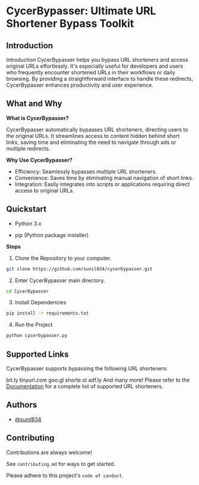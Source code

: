 
# CycerBypasser: Ultimate URL Shortener Bypass Toolkit



## Introduction
Introduction
CycerBypasser helps you bypass URL shorteners and access original URLs effortlessly. It's especially useful for developers and users who frequently encounter shortened URLs in their workflows or daily browsing. By providing a straightforward interface to handle these redirects, CycerBypasser enhances productivity and user experience.
## What and Why

**What is CycerBypasser?**

CycerBypasser automatically bypasses URL shorteners, directing users to the original URLs. It streamlines access to content hidden behind short links, saving time and eliminating the need to navigate through ads or multiple redirects.

**Why Use CycerBypasser?**

- Efficiency: Seamlessly bypasses multiple URL shorteners.
- Convenience: Saves time by eliminating manual navigation of short links.
- Integration: Easily integrates into scripts or applications requiring direct access to original URLs.
## Quickstart

-  Python 3.x

- pip (Python package installer)

**Steps**

1. Clone the Repository to your computer.

```bash
git clone https://github.com/sunil834/cycerbypasser.git
```

2. Enter CycerBypasser main directory.

```bash
cd CycerBypasser
```

3. Install Dependencies
```bash
pip install -r requirements.txt
```

4. Run the Project
```bash
python cycerbypasser.py
```


## Supported Links

CycerBypasser supports bypassing the following URL shorteners:

bit.ly
tinyurl.com
goo.gl
shorte.st
adf.ly
And many more!
Please refer to the [Documentation](https://sunil834.github.io/CycerBypasser/Documentation.html) for a complete list of supported URL shorteners.




## Authors

- [@sunil834](https://github.com/sunil834)
## Contributing

Contributions are always welcome!

See `contributing.md` for ways to get started.

Please adhere to this project's `code of conduct`.

